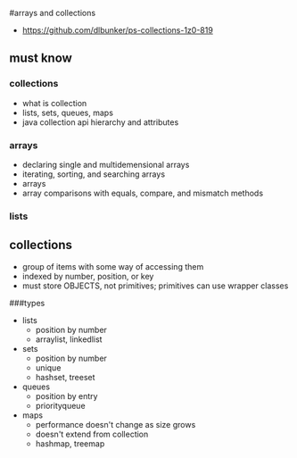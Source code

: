 #arrays and collections
- https://github.com/dlbunker/ps-collections-1z0-819

## must know
### collections
- what is collection
- lists, sets, queues, maps
- java collection api hierarchy and attributes

### arrays
- declaring single and multidemensional arrays
- iterating, sorting, and searching arrays
- arrays
- array comparisons with equals, compare, and mismatch methods

### lists

## collections
- group of items with some way of accessing them
- indexed by number, position, or key
- must store OBJECTS, not primitives; primitives can use wrapper classes

###types
- lists
	- position by number
	- arraylist, linkedlist
- sets
	- position by number
	- unique
	- hashset, treeset
- queues
	- position by entry
	- priorityqueue
- maps
	- performance doesn't change as size grows
	- doesn't extend from collection
	- hashmap, treemap